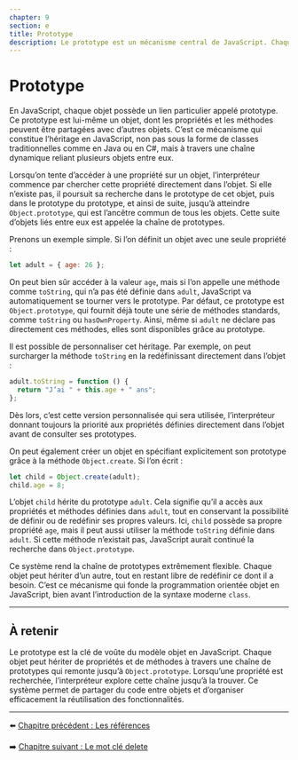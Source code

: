 ```yaml
---
chapter: 9
section: e
title: Prototype
description: Le prototype est un mécanisme central de JavaScript. Chaque objet peut hériter de propriétés et de méthodes à travers une chaîne de prototypes, ce qui constitue le système d’héritage propre au langage.
---
```


# Prototype

En JavaScript, chaque objet possède un lien particulier appelé prototype. Ce prototype est lui-même un objet, dont les propriétés et les méthodes peuvent être partagées avec d’autres objets. C’est ce mécanisme qui constitue l’héritage en JavaScript, non pas sous la forme de classes traditionnelles comme en Java ou en C#, mais à travers une chaîne dynamique reliant plusieurs objets entre eux.

Lorsqu’on tente d’accéder à une propriété sur un objet, l’interpréteur commence par chercher cette propriété directement dans l’objet. Si elle n’existe pas, il poursuit sa recherche dans le prototype de cet objet, puis dans le prototype du prototype, et ainsi de suite, jusqu’à atteindre `Object.prototype`, qui est l’ancêtre commun de tous les objets. Cette suite d’objets liés entre eux est appelée la chaîne de prototypes.

Prenons un exemple simple. Si l’on définit un objet avec une seule propriété :

```javascript
let adult = { age: 26 };
```

On peut bien sûr accéder à la valeur `age`, mais si l’on appelle une méthode comme `toString`, qui n’a pas été définie dans `adult`, JavaScript va automatiquement se tourner vers le prototype. Par défaut, ce prototype est `Object.prototype`, qui fournit déjà toute une série de méthodes standards, comme `toString` ou `hasOwnProperty`. Ainsi, même si `adult` ne déclare pas directement ces méthodes, elles sont disponibles grâce au prototype.

Il est possible de personnaliser cet héritage. Par exemple, on peut surcharger la méthode `toString` en la redéfinissant directement dans l’objet :

```javascript
adult.toString = function () {
  return "J’ai " + this.age + " ans";
};
```

Dès lors, c’est cette version personnalisée qui sera utilisée, l’interpréteur donnant toujours la priorité aux propriétés définies directement dans l’objet avant de consulter ses prototypes.

On peut également créer un objet en spécifiant explicitement son prototype grâce à la méthode `Object.create`. Si l’on écrit :

```javascript
let child = Object.create(adult);
child.age = 8;
```

L’objet `child` hérite du prototype `adult`. Cela signifie qu’il a accès aux propriétés et méthodes définies dans `adult`, tout en conservant la possibilité de définir ou de redéfinir ses propres valeurs. Ici, `child` possède sa propre propriété `age`, mais il peut aussi utiliser la méthode `toString` définie dans `adult`. Si cette méthode n’existait pas, JavaScript aurait continué la recherche dans `Object.prototype`.

Ce système rend la chaîne de prototypes extrêmement flexible. Chaque objet peut hériter d’un autre, tout en restant libre de redéfinir ce dont il a besoin. C’est ce mécanisme qui fonde la programmation orientée objet en JavaScript, bien avant l’introduction de la syntaxe moderne `class`.

---

## À retenir

Le prototype est la clé de voûte du modèle objet en JavaScript. Chaque objet peut hériter de propriétés et de méthodes à travers une chaîne de prototypes qui remonte jusqu’à `Object.prototype`. Lorsqu’une propriété est recherchée, l’interpréteur explore cette chaîne jusqu’à la trouver. Ce système permet de partager du code entre objets et d’organiser efficacement la réutilisation des fonctionnalités.

---

⬅️ [Chapitre précédent : Les références](./d_reference.md)

➡️ [Chapitre suivant : Le mot clé delete](./f_delete.md)
